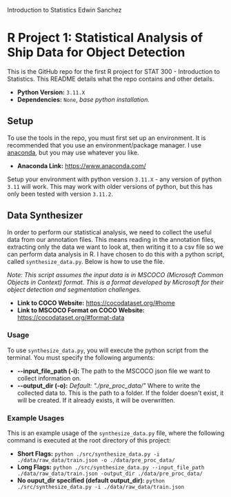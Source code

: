 Introduction to Statistics
Edwin Sanchez
# R Project 1: Statistical Analysis of Ship Data for Object Detection
This is the GitHub repo for the first R project for STAT 300 - Introduction to Statistics. This README details what the repo contains and other details.

* **Python Version:** `3.11.X`
* **Dependencies:** `None`, *base python installation.*

## Setup
To use the tools in the repo, you must first set up an environment. It is recommended that you use an environment/package manager. I use [anaconda](https://www.anaconda.com/), but you may use whatever you like.

* **Anaconda Link:** https://www.anaconda.com/

Setup your environment with python version `3.11.X` - any version of python `3.11` will work. This may work with older versions of python, but this has only been tested with version `3.11.2`.

## Data Synthesizer
In order to perform our statistical analysis, we need to collect the useful data from our annotation files. This means reading in the annotation files, extracting only the data we want to look at, then writing it to a csv file so we can perform data analysis in R. I have chosen to do this with a python script, called `synthesize_data.py`. Below is how to use the file.

*Note: This script assumes the input data is in MSCOCO (Microsoft Common Objects in Context) format. This is a format developed by Microsoft for their object detection and segmentation challenges.*
* **Link to COCO Website:** https://cocodataset.org/#home
* **Link to MSCOCO Format on COCO Website:** https://cocodataset.org/#format-data

### Usage
To use `synthesize_data.py`, you will execute the python script from the terminal. You must specify the following arguments:
* **--input_file_path (-i):** The path to the MSCOCO json file we want to collect information on.
* **--output_dir (-o):** *Default: "./pre_proc_data/"* Where to write the collected data to. This is the path to a folder. If the folder doesn't exist, it will be created. If it already exists, it will be overwritten.

### Example Usages
This is an example usage of the `synthesize_data.py` file, where the following command is executed at the root directory of this project:

* **Short Flags:** `python ./src/synthesize_data.py -i ./data/raw_data/train.json -o ./data/pre_proc_data/`
* **Long Flags:** `python ./src/synthesize_data.py --input_file_path ./data/raw_data/train.json -output_dir ./data/pre_proc_data/`
* **No ouput_dir specified (default output_dir):** `python ./src/synthesize_data.py -i ./data/raw_data/train.json`
